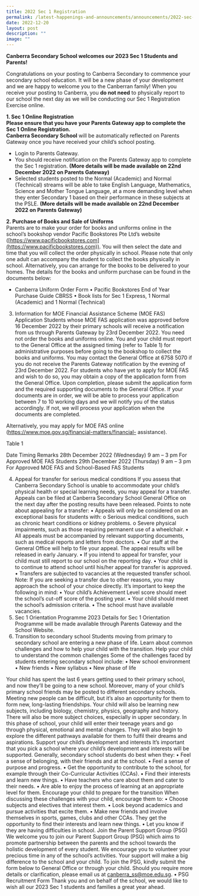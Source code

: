 ```yaml
---
title: 2022 Sec 1 Registration
permalink: /latest-happenings-and-announcements/announcements/2022-sec-1-registration/
date: 2022-12-20
layout: post
description: ""
image: ""
---
```

**Canberra Secondary School welcomes our 2023 Sec 1 Students and Parents!**

Congratulations on your posting to Canberra Secondary to commence your secondary school education.
It will be a new phase of your development and we are happy to welcome you to the Canberran family!
When you receive your posting to Canberra, you **do not need** to physically report to our school the next
day as we will be conducting our Sec 1 Registration Exercise online.

**1. Sec 1 Online Registration<br>
Please ensure that you have your Parents Gateway app to complete the Sec 1 Online Registration. <br>
Canberra Secondary School** will be automatically reflected on Parents Gateway once you have received
your child’s school posting.
* Login to Parents Gateway.
* You should receive notification on the Parents Gateway app to complete the Sec 1 registration. **(More details will be made available on 22nd December 2022 on Parents Gateway)**
* Selected students posted to the Normal (Academic) and Normal (Technical) streams will be able to take English Language, Mathematics, Science and Mother Tongue Language, at a more demanding level when they enter Secondary 1 based on their performance in these subjects at
the PSLE. **(More details will be made available on 22nd December 2022 on Parents Gateway)**

**2. Purchase of Books and Sale of Uniforms**<br>
Parents are to make your order for books and uniforms online in the school’s bookshop vendor Pacific
Bookstores Pte Ltd’s website ([https://www.pacificbookstores.com](https://www.pacificbookstores.com)). You will then select the date and time that you will collect the order physically in school. Please note that only one adult can accompany the
student to collect the books physically in school. Alternatively, you can arrange for the books to be delivered to your homes. The details for the books and uniform purchase can be found in the documents
below:

* Canberra Uniform Order Form
• Pacific Bookstores End of Year Purchase Guide CBRSS
• Book lists for Sec 1 Express, 1 Normal (Academic) and 1 Normal (Technical)

3. Information for MOE Financial Assistance Scheme (MOE FAS) Application
Students whose MOE FAS application was approved before 16 December 2022 by their primary schools
will receive a notification from us through Parents Gateway by 23rd December 2022. You need not order
the books and uniforms online. You and your child must report to the General Office at the assigned
timing (refer to Table 1) for administrative purposes before going to the bookshop to collect the books
and uniforms. You may contact the General Office at 6758 5070 if you do not receive the Parents Gateway
notification by the evening of 23rd December 2022.
For students who have yet to apply for MOE FAS and wish to do so, you may obtain a copy of the
application form from the General Office. Upon completion, please submit the application form and the
required supporting documents to the General Office. If your documents are in order, we will be able to
process your application between 7 to 10 working days and we will notify you of the status accordingly. If
not, we will process your application when the documents are completed.

Alternatively, you may apply for MOE FAS online (https://www.moe.gov.sg/financial-matters/financial-
assistance).

Table 1

Date Timing Remarks
28th December 2022 (Wednesday) 9 am – 3 pm For Approved MOE FAS
Students
29th December 2022 (Thursday) 9 am – 3 pm For Approved MOE FAS and
School-Based FAS Students

4. Appeal for transfer for serious medical conditions
If you assess that Canberra Secondary School is unable to accommodate your child’s physical health or
special learning needs, you may appeal for a transfer. Appeals can be filed at Canberra Secondary
School General Office on the next day after the posting results have been released.
Points to note about appealing for a transfer:
• Appeals will only be considered on an exceptional basis for students with:
o Serious medical conditions, such as chronic heart conditions or kidney problems.
o Severe physical impairments, such as those requiring permanent use of a wheelchair.
• All appeals must be accompanied by relevant supporting documents, such as medical reports and
letters from doctors.
• Our staff at the General Office will help to file your appeal. The appeal results will be released in early
January.
• If you intend to appeal for transfer, your child must still report to our school on the reporting day.
• Your child is to continue to attend school until his/her appeal for transfer is approved.
• Transfers are subjected to vacancies at the requested transfer school.
Note:
If you are seeking a transfer due to other reasons, you may approach the school of your choice directly.
It’s important to keep the following in mind:
• Your child’s Achievement Level score should meet the school’s cut-off score of the posting year.
• Your child should meet the school’s admission criteria.
• The school must have available vacancies.
5. Sec 1 Orientation Programme 2023
Details for Sec 1 Orientation Programme will be made available through Parents Gateway and the School
Website.
6. Transition to secondary school
Students moving from primary to secondary school are entering a new phase of life. Learn about common
challenges and how to help your child with the transition.
Help your child to understand the common challenges
Some of the challenges faced by students entering secondary school include:
• New school environment
• New friends
• New syllabus
• New phase of life

Your child has spent the last 6 years getting used to their primary school, and now they’ll be going to a
new school. Moreover, many of your child’s primary school friends may be posted to different secondary
schools.
Meeting new people can be difficult, but it’s also an opportunity for them to form new, long-lasting
friendships.
Your child will also be learning new subjects, including biology, chemistry, physics, geography and history.
There will also be more subject choices, especially in upper secondary.
In this phase of school, your child will enter their teenage years and go through physical, emotional and
mental changes. They will also begin to explore the different pathways available for them to fulfil their
dreams and aspirations.
Support your child’s development and interests
It’s important that you pick a school where your child’s development and interests will be supported.
Generally, secondary school students do best when they:
• Feel a sense of belonging, with their friends and at the school.
• Feel a sense of purpose and progress.
• Get the opportunity to contribute to the school, for example through their Co-Curricular Activities
(CCAs).
• Find their interests and learn new things.
• Have teachers who care about them and cater to their needs.
• Are able to enjoy the process of learning at an appropriate level for them.
Encourage your child to prepare for the transition
When discussing these challenges with your child, encourage them to:
• Choose subjects and electives that interest them.
• Look beyond academics and pursue activities that excite them.
• Make new friends and involve themselves in sports, games, clubs and other CCAs. They get the
opportunity to find their interests and learn new things.
• Let you know if they are having difficulties in school.
Join the Parent Support Group (PSG)
We welcome you to join our Parent Support Group (PSG) which aims to promote partnership between
the parents and the school towards the holistic development of every student. We encourage you to
volunteer your precious time in any of the school’s activities. Your support will make a big difference to
the school and your child.
To join the PSG, kindly submit the form below to General Office or through your child. Should you require
more details or clarification, please email us at canberra_ss@moe.edu.sg.
• PSG Recruitment Form
Thank you and on behalf of the school, we would like to wish all our 2023 Sec 1 students and families a
great year ahead.